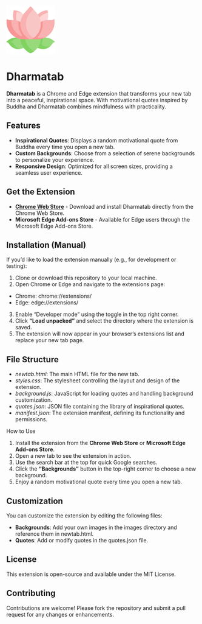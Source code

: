 ![](icons/icon128.png)
# Dharmatab

**Dharmatab** is a Chrome and Edge extension that transforms your new tab into a peaceful, inspirational space. With motivational quotes inspired by Buddha and Dharmatab combines mindfulness with practicality.

## Features
*  **Inspirational Quotes**: Displays a random motivational quote from Buddha every time you open a new tab.
*  **Custom Backgrounds**: Choose from a selection of serene backgrounds to personalize your experience.
*  **Responsive Design**: Optimized for all screen sizes, providing a seamless user experience.

## Get the Extension
* **[Chrome Web Store](https://chromewebstore.google.com/detail/dharmatab/dpmmnicamfdbhochpmdjmkjbdpbapnkb)** - Download and install Dharmatab directly from the Chrome Web Store.
* **Microsoft Edge Add-ons Store** - Available for Edge users through the Microsoft Edge Add-ons Store.

## Installation (Manual)

If you’d like to load the extension manually (e.g., for development or testing):
1.	Clone or download this repository to your local machine.
2.	Open Chrome or Edge and navigate to the extensions page:
*   Chrome: chrome://extensions/
*   Edge: edge://extensions/
3.	Enable “Developer mode” using the toggle in the top right corner.
4.	Click **“Load unpacked”** and select the directory where the extension is saved.
5.	The extension will now appear in your browser’s extensions list and replace your new tab page.

## File Structure
*   *newtab.html*: The main HTML file for the new tab.
*	*styles.css*: The stylesheet controlling the layout and design of the extension.
*	*background.js*: JavaScript for loading quotes and handling background customization.
*	*quotes.json*: JSON file containing the library of inspirational quotes.
*	*manifest.json*: The extension manifest, defining its functionality and permissions.

How to Use
1.	Install the extension from the **Chrome Web Store** or **Microsoft Edge Add-ons Store**.
2.	Open a new tab to see the extension in action.
3.	Use the search bar at the top for quick Google searches.
4.	Click the **“Backgrounds”** button in the top-right corner to choose a new background.
5.	Enjoy a random motivational quote every time you open a new tab.

## Customization

You can customize the extension by editing the following files:
*	**Backgrounds**: Add your own images in the images directory and reference them in newtab.html.
*	**Quotes**: Add or modify quotes in the quotes.json file.

## License

This extension is open-source and available under the MIT License.

## Contributing

Contributions are welcome! Please fork the repository and submit a pull request for any changes or enhancements.
